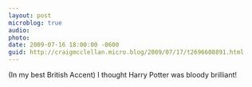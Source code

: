 ```yaml
---
layout: post
microblog: true
audio: 
photo: 
date: 2009-07-16 18:00:00 -0600
guid: http://craigmcclellan.micro.blog/2009/07/17/t2696608891.html
---
```

(In my best British Accent) I thought Harry Potter was bloody brilliant!
